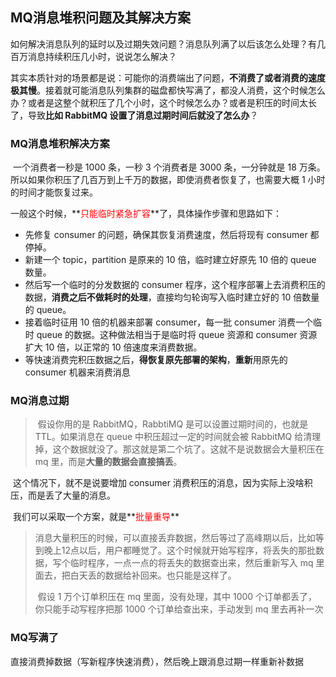 ## MQ消息堆积问题及其解决方案

​		如何解决消息队列的延时以及过期失效问题？消息队列满了以后该怎么处理？有几百万消息持续积压几小时，说说怎么解决？

​		其实本质针对的场景都是说：可能你的消费端出了问题，**不消费了或者消费的速度极其慢**。接着就可能消息队列集群的磁盘都快写满了，都没人消费，这个时候怎么办？或者是这整个就积压了几个小时，这个时候怎么办？或者是积压的时间太长了，导致**比如 RabbitMQ 设置了消息过期时间后就没了怎么办**？

### MQ消息堆积解决方案

​		一个消费者一秒是 1000 条，一秒 3 个消费者是 3000 条，一分钟就是 18 万条。所以如果你积压了几百万到上千万的数据，即使消费者恢复了，也需要大概 1 小时的时间才能恢复过来。

一般这个时候，**<font color=red>只能临时紧急扩容</font>**了，具体操作步骤和思路如下：

- 先修复 consumer 的问题，确保其恢复消费速度，然后将现有 consumer 都停掉。
- 新建一个 topic，partition 是原来的 10 倍，临时建立好原先 10 倍的 queue 数量。
- 然后写一个临时的分发数据的 consumer 程序，这个程序部署上去消费积压的数据，**消费之后不做耗时的处理**，直接均匀轮询写入临时建立好的 10 倍数量的 queue。
- 接着临时征用 10 倍的机器来部署 consumer，每一批 consumer 消费一个临时 queue 的数据。这种做法相当于是临时将 queue 资源和 consumer 资源扩大 10 倍，以正常的 10 倍速度来消费数据。
- 等快速消费完积压数据之后，**得恢复原先部署的架构**，**重新**用原先的 consumer 机器来消费消息



### MQ消息过期

> ​		假设你用的是 RabbitMQ，RabbtiMQ 是可以设置过期时间的，也就是 TTL。如果消息在 queue 中积压超过一定的时间就会被 RabbitMQ 给清理掉，这个数据就没了。那这就是第二个坑了。这就不是说数据会大量积压在 mq 里，而是**大量的数据会直接搞丢**。

​		这个情况下，就不是说要增加 consumer 消费积压的消息，因为实际上没啥积压，而是丢了大量的消息。

​		我们可以采取一个方案，就是**<font color=red>批量重导</font>**

> ​		消息大量积压的时候，可以直接丢弃数据，然后等过了高峰期以后，比如等到晚上12点以后，用户都睡觉了。这个时候就开始写程序，将丢失的那批数据，写个临时程序，一点一点的将丢失的数据查出来，然后重新写入 mq 里面去，把白天丢的数据给补回来。也只能是这样了。
>
> ​		假设 1 万个订单积压在 mq 里面，没有处理，其中 1000 个订单都丢了，你只能手动写程序把那 1000 个订单给查出来，手动发到 mq 里去再补一次



### MQ写满了

​		直接消费掉数据（写新程序快速消费），然后晚上跟消息过期一样重新补数据